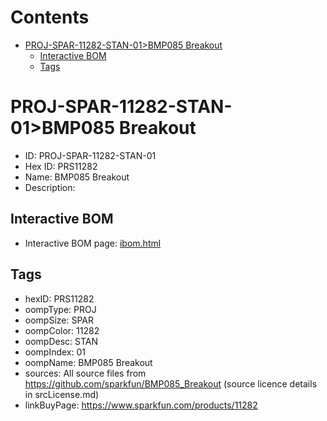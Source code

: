 



Contents
========

* [PROJ-SPAR-11282-STAN-01>BMP085 Breakout](#proj-spar-11282-stan-01bmp085-breakout)
	* [Interactive BOM](#interactive-bom)
	* [Tags](#tags)

# PROJ-SPAR-11282-STAN-01>BMP085 Breakout

- ID: PROJ-SPAR-11282-STAN-01
- Hex ID: PRS11282
- Name: BMP085 Breakout
- Description: 

## Interactive BOM

- Interactive BOM page: [ibom.html](kicad/bom/ibom.html)

## Tags

- hexID: PRS11282
- oompType: PROJ
- oompSize: SPAR
- oompColor: 11282
- oompDesc: STAN
- oompIndex: 01
- oompName: BMP085 Breakout
- sources: All source files from https://github.com/sparkfun/BMP085_Breakout (source licence details in srcLicense.md)
- linkBuyPage: https://www.sparkfun.com/products/11282
